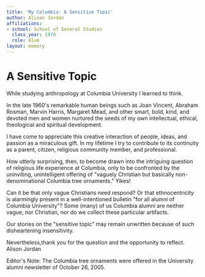 ```yaml
---
title: 'My Columbia: A Sensitive Topic'
author: Alison Jordan
affiliations:
- school: School of General Studies
  class_year: 1970
  role: Alum
layout: memory
---
```


# A Sensitive Topic

While studying anthropology at Columbia University I learned to think.

In the late 1960's remarkable human beings such as Joan Vincent, Abraham Rosman, Marvin Harris, Margaret Mead, and other smart, bold, kind, and devoted men and women nurtured the seeds of my own intellectual, ethical, theological and spiritual development.

I have come to appreciate this creative interaction of people, ideas, and passion as a miraculous gift. In my lifetime I try to contribute to its continuity as a parent, citizen, religious community member, and professional.

How utterly surprising, then, to become drawn into the intriguing question of religious life experience at Columbia, only to be confronted by the uninviting, unintelligent offering of "vaguely Christian but basically non-denominational Columbia tree ornaments." Yikes!

Can it be that only vague Christians need respond? Or that ethnocentricity is alarmingly present in a well-intentioned bulletin "for all alumni of Columbia University"? Some (many) of us Columbia alumni are neither vague, nor Christian, nor do we collect these particular artifacts.

Our stories on the "sensitive topic" may remain unwritten because of such disheartening insensitivity.

Nevertheless,thank you for the question and the opportunity to reflect. Alison Jordan

Editor's Note: The Columbia tree ornaments were offered in the University alumni newsletter of October 26, 2005.
